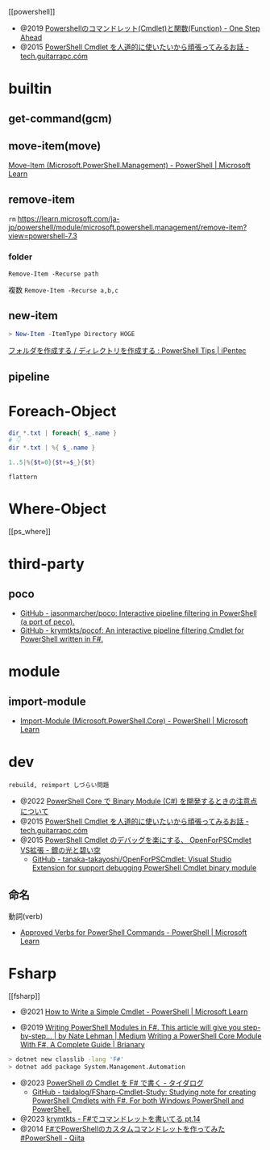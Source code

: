 [[powershell]]

- @2019 [Powershellのコマンドレット(Cmdlet)と関数(Function) - One Step Ahead](https://one-sthead.hatenablog.com/entry/2019/09/04/142925)
- @2015 [PowerShell Cmdlet を人道的に使いたいから頑張ってみるお話 - tech.guitarrapc.cóm](https://tech.guitarrapc.com/entry/2015/12/25/233000)

# builtin
## get-command(gcm)


## move-item(move)
[Move-Item (Microsoft.PowerShell.Management) - PowerShell | Microsoft Learn](https://learn.microsoft.com/ja-jp/powershell/module/microsoft.powershell.management/move-item?view=powershell-7.3)

## remove-item
`rm`
https://learn.microsoft.com/ja-jp/powershell/module/microsoft.powershell.management/remove-item?view=powershell-7.3

### folder

`Remove-Item -Recurse path`

複数
`Remove-Item -Recurse a,b,c`

## new-item
```ps1
> New-Item -ItemType Directory HOGE
```
[フォルダを作成する / ディレクトリを作成する : PowerShell Tips | iPentec](https://www.ipentec.com/document/powershell-create-directory)

## pipeline
# Foreach-Object

```ps1
dir *.txt | foreach{ $_.name }
# 👇
dir *.txt | %{ $_.name }
```

```ps1
1..5|%{$t=0}{$t+=$_}{$t}
```

`flattern`

# Where-Object
[[ps_where]]

# third-party
## poco
- [GitHub - jasonmarcher/poco: Interactive pipeline filtering in PowerShell (a port of peco).](https://github.com/jasonmarcher/poco)
- [GitHub - krymtkts/pocof: An interactive pipeline filtering Cmdlet for PowerShell written in F#.](https://github.com/krymtkts/pocof)

# module
## import-module
- [Import-Module (Microsoft.PowerShell.Core) - PowerShell | Microsoft Learn](https://learn.microsoft.com/ja-jp/powershell/module/microsoft.powershell.core/import-module?view=powershell-7.4)

# dev
`rebuild, reimport しづらい問題`
- @2022 [PowerShell Core で Binary Module (C#) を開発するときの注意点について](https://zenn.dev/karamem0/articles/2018_12_12_120000)
- @2015 [PowerShell Cmdlet を人道的に使いたいから頑張ってみるお話 - tech.guitarrapc.cóm](https://tech.guitarrapc.com/entry/2015/12/25/233000)
- @2015 [PowerShell Cmdlet のデバッグを楽にする、 OpenForPSCmdlet VS拡張 - 銀の光と碧い空](https://tech.tanaka733.net/entry/open-for-pscmdlet-vs-extension)
	- [GitHub - tanaka-takayoshi/OpenForPSCmdlet: Visual Studio Extension for support debugging PowerShell Cmdlet binary module](https://github.com/tanaka-takayoshi/OpenForPSCmdlet)

## 命名
動詞(verb)
- [Approved Verbs for PowerShell Commands - PowerShell | Microsoft Learn](https://learn.microsoft.com/ja-jp/powershell/scripting/developer/cmdlet/approved-verbs-for-windows-powershell-commands?view=powershell-7.4)

# Fsharp
[[fsharp]]
- @2021 [How to Write a Simple Cmdlet - PowerShell | Microsoft Learn](https://learn.microsoft.com/ja-jp/powershell/scripting/developer/cmdlet/how-to-write-a-simple-cmdlet?view=powershell-7.4)

- @2019 [Writing PowerShell Modules in F#. This article will give you step-by-step… | by Nate Lehman | Medium](https://medium.com/@natelehman/writing-powershell-modules-in-f-ed52704d97ed)
[Writing a PowerShell Core Module With F#, A Complete Guide | Brianary](https://webcoder.info/fspsmodule.html)
```sh
> dotnet new classlib -lang 'F#'
> dotnet add package System.Management.Automation
```

- @2023 [PowerShell の Cmdlet を F# で書く - タイダログ](https://taidalog.hatenablog.com/entry/2023/01/31/080000)
	- [GitHub - taidalog/FSharp-Cmdlet-Study: Studying note for creating PowerShell Cmdlets with F#. For both Windows PowerShell and PowerShell.](https://github.com/taidalog/FSharp-Cmdlet-Study)
- @2023 [krymtkts - F#でコマンドレットを書いてる pt.14](https://krymtkts.github.io/posts/2023-03-05-writing-cmdlet-in-fsharp-pt14)
- @2014 [F#でPowerShellのカスタムコマンドレットを作ってみた #PowerShell - Qiita](https://qiita.com/minfuk/items/e3562d84b4c2fb460b2d)
